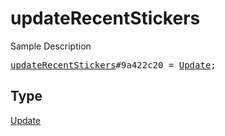 # updateRecentStickers

Sample Description

<pre>
<a href="../constructor/updateRecentStickers.md">updateRecentStickers</a>#9a422c20 = <a href="../type/Update.md">Update</a>;
</pre>

## Type

<a href="../type/Update.md">Update</a>
